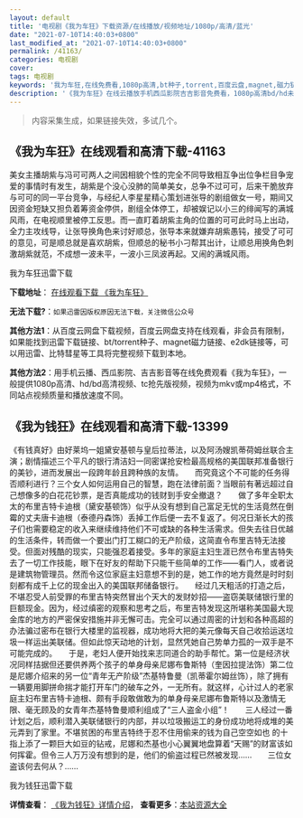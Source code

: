 ```yaml
---
layout: default
title: '电视剧《我为车狂》下载资源/在线播放/视频地址/1080p/高清/蓝光'
date: "2021-07-10T14:40:03+0800"
last_modified_at: "2021-07-10T14:40:03+0800"
permalink: /41163/
categories: 电视剧
cover:
tags: 电视剧
keywords: '我为车狂,在线免费看,1080p高清,bt种子,torrent,百度云盘,magnet,磁力链,迅雷下载资源'
description: '《我为车狂》在线云播放手机西瓜影院吉吉影音免费看，1080p高清bd/hd未删减完整版和tc抢先枪版，mkv/mp4格式，附带bt/torrent种子、magnet/磁力链、百度云盘、网盘资源迅雷下载链接'
---
```


>内容采集生成，如果链接失效，多试几个。


## 《我为车狂》在线观看和高清下载-41163

美女主播胡紫与冯可可两人之间因相貌个性的完全不同导致相互争出位争栏目争宠爱的事情时有发生，胡紫是个没心没肺的简单美女，总争不过可可，后来干脆放弃与可可的同一平台竞争，与经纪人李星星精心策划进张导的剧组做女一号，期间又因资金短缺又担负着筹资金停供，剧组全体停工，却被娱记以小三的绯闻写的满城风雨，在电视顺里被停工反思。而一直盯着胡紫主角的位置的可可此时马上出动，全力主攻线导，让张导换角色来讨好顺总，张导本来就嫌弃胡紫愚钝，接受了可可的意见，可是顺总就是喜欢胡紫，但顺总的秘书小刁帮其出计，让顺总用换角色刺激胡紫就范，不成想一波未平，一波小三凤波再起。又闹的满城风雨。


我为车狂迅雷下载

**下载地址**： [在线观看下载 《我为车狂》](https://www.993dy.com//vod-detail-id-11153.html) 


**无法下载?**：`如果迅雷因版权原因无法下载，关注微信公众号 `

**其他方法1**：从百度云网盘下载视频，百度云网盘支持在线观看，非会员有限制，如果能找到迅雷下载链接、bt/torrent种子、magnet磁力链接、e2dk链接等，可以用迅雷、比特彗星等工具将完整视频下载到本地。

**其他方法2**：用手机云播、西瓜影院、吉吉影音等在线免费观看《我为车狂》，一般提供1080p高清、hd/bd高清视频、tc抢先版视频，视频为mkv或mp4格式，不同站点视频质量和播放速度不同。


## 《我为钱狂》在线观看和高清下载-13399

《有钱真好》由好莱坞一姐黛安基顿与皇后拉蒂法，以及阿汤嫂凯蒂荷姆丝联合主演；剧情描述三个平凡的银行清洁妇一同密谋抢安检最高规格的美国联邦准备银行的美钞，进而发展出一段跨年龄且跨种族的友情。　　而究竟这个不可能的任务得否顺利进行？三个女人如何运用自己的智慧，跑在法律前面？当眼前有著远超过自己想像多的白花花钞票，是否真能成功的钱财到手安全撤退？　　做了多年全职太太的布里吉特卡迪根（黛安基顿饰）似乎从没有想到自己富足无忧的生活竟然在倒霉的丈夫唐卡迪根（泰德丹森饰）丢掉工作后便一去不复返了。何况日渐长大的孩子们也需要稳定的收入来继续维持他们不可或缺的各种生活需求。但失去往日优越的生活条件，转而做一个要出门打工糊口的无产阶级，这简直令布里吉特无法接受。但面对残酷的现实，只能强忍着接受。多年的家庭主妇生涯已然令布里吉特失去了一切工作技能，眼下在好友的帮助下只能干些简单的工作——看门人，或者说是建筑物管理员。然而令这位家庭主妇意想不到的是，她工作的地方竟然是时时刻刻都有成千上亿的现金出入的美国联邦储备银行。　　经过几天粗活的打造之后，不堪忍受人前受罪的布里吉特突然冒出个天大的发财妙招——盗窃美联储银行里的巨额现金。因为，经过缜密的观察和思考之后，布里吉特发现这所堪称美国最大现金库的地方的严密保安措施并非无懈可击。完全可以通过周密的计划和各种高超的办法骗过密布在银行大楼里的监视器，成功地将大把的美元像每天自己收拾运送垃圾一样运出美联储。但如此惊天动地的计划，显然凭她自己势单力孤的一双手是不可能完成的。　　于是，老妇人便开始找来志同道合的助手帮忙。第一位是经济状况同样拮据但还要供养两个孩子的单身母亲尼娜布鲁斯特（奎因拉提法饰）第二位是尼娜介绍来的另一位“青年无产阶级”杰基特鲁曼（凯蒂霍尔姆丝饰），除了拥有一辆要用脚拼命揣才能打开车门的破车之外，一无所有。就这样，心计过人的老家庭主妇布里吉特卡迪根、颇有手段敢做敢为的单身母亲尼娜布鲁斯特以及激情无限、毫无顾及的女青年杰基特鲁曼顺利组成了“三人盗金小组”！　　三人经过一番计划之后，顺利潜入美联储银行的内部，并以垃圾搬运工的身份成功地将成堆的美元弄到了家里。不堪贫困的布里吉特终于忍不住用偷来的钱为自己空空如也 的十指上添了一颗巨大如豆的钻戒，尼娜和杰基也小心翼翼地盘算着“天赐”的财富该如何挥霍。但令三人万万没有想到的是，他们的偷盗过程已然被发现……　　三位女盗该何去何从？……


我为钱狂迅雷下载

**详情查看**： [《我为钱狂》详情介绍](/movie/13399/)， **查看更多**：[本站资源大全](/movie/t/all/)

